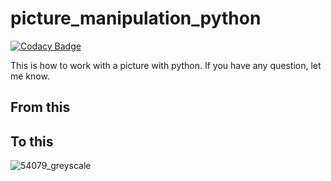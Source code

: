 # picture_manipulation_python

[![Codacy Badge](https://api.codacy.com/project/badge/Grade/f4e8ee121a0a442fbcdb44dfef2672b2)](https://app.codacy.com/manual/antoninlefevre45/plot_picture-python?utm_source=github.com&utm_medium=referral&utm_content=antonin-lfv/plot_picture-python&utm_campaign=Badge_Grade_Dashboard)

This is how to work with a picture with python.
If you have any question, let me know.


## From this 




## To this 

![54079_greyscale](https://user-images.githubusercontent.com/63207451/92335043-73b01600-f093-11ea-91fd-80e6e684a90b.png)
